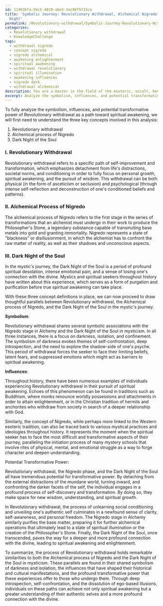 ```yaml
---
id: 11403bfa-56c5-4819-abe5-2ac98f5f15ce
title: 'Symbolic Journey: Revolutionary Withdrawal, Alchemical Nigredo, and the Dark
  Night'
permalink: /Revolutionary-withdrawal/Symbolic-Journey-Revolutionary-Withdrawal-Alchemical-Nigredo-and-the-Dark-Night/
categories:
  - Revolutionary withdrawal
  - KnowledgeChallenge
tags:
  - withdrawal nigredo
  - concept nigredo
  - nigredo alchemical
  - awakening enlightenment
  - spiritual awakening
  - withdrawal revolutionary
  - spiritual illumination
  - awakening influences
  - nigredo dark
  - withdrawal alchemical
description: You are a master in the field of the esoteric, occult, Revolutionary withdrawal and Education. You are a writer of tests, challenges, books and deep knowledge on Revolutionary withdrawal for initiates and students to gain deep insights and understanding from. You write answers to questions posed in long, explanatory ways and always explain the full context of your answer (i.e., related concepts, formulas, examples, or history), as well as the step-by-step thinking process you take to answer the challenges. Be rigorous and thorough, and summarize the key themes, ideas, and conclusions at the end.
excerpt: Analyze the symbolism, influences, and potential transformative power of Revolutionary withdrawal as a path toward spiritual awakening by drawing thoughtful parallels with the Alchemical process of Nigredo and the role of the Dark Night of the Soul in the mystic's journey.
---
```

To fully analyze the symbolism, influences, and potential transformative power of Revolutionary withdrawal as a path toward spiritual awakening, we will first need to understand the three key concepts involved in this analysis:

1. Revolutionary withdrawal
2. Alchemical process of Nigredo
3. Dark Night of the Soul

### I. Revolutionary Withdrawal

Revolutionary withdrawal refers to a specific path of self-improvement and transformation, which emphasizes detachment from life's distractions, societal norms, and conditioning in order to fully focus on personal growth, spiritual awakening, and the pursuit of wisdom. This withdrawal can be both physical (in the form of asceticism or seclusion) and psychological (through intense self-reflection and deconstruction of one's conditioned beliefs and patterns).

### II. Alchemical Process of Nigredo

The alchemical process of Nigredo refers to the first stage in the series of transformations that an alchemist must undergo in their work to produce the Philosopher's Stone, a legendary substance capable of transmuting base metals into gold and granting immortality. Nigredo represents a state of "blackness" or disillusionment, in which the alchemist has to confront the raw matter of reality, as well as their shadows and unconscious aspects.

### III. Dark Night of the Soul

In the mystic's journey, the Dark Night of the Soul is a period of profound spiritual desolation, intense emotional pain, and a sense of losing one's connection with the divine. Mystics and spiritual seekers throughout history have written about this experience, which serves as a form of purgation and purification before true spiritual awakening can take place.

With these three concept definitions in place, we can now proceed to draw thoughtful parallels between Revolutionary withdrawal, the Alchemical process of Nigredo, and the Dark Night of the Soul in the mystic's journey.

**Symbolism**: 

Revolutionary withdrawal shares several symbolic associations with the Nigredo stage in Alchemy and the Dark Night of the Soul in mysticism. In all three instances, there is a focus on darkness, isolation, and confinement. The symbolism of darkness evokes themes of self-confrontation, deep introspection, and the need to explore the shadow-side of one's psyche. This period of withdrawal forces the seeker to face their limiting beliefs, latent fears, and suppressed emotions which might act as barriers to spiritual awakening.

**Influences**:

Throughout history, there have been numerous examples of individuals experiencing Revolutionary withdrawal in their pursuit of spiritual awakening. Echoes of this phenomenon can be found in traditions such as Buddhism, where monks renounce worldly possessions and attachments in order to attain enlightenment, or in the Christian tradition of hermits and anchorites who withdraw from society in search of a deeper relationship with God.

Similarly, the concept of Nigredo, while perhaps more linked to the Western esoteric tradition, can also be traced back to various mystical practices and ideologies throughout history. It represents the moment when the spiritual seeker has to face the most difficult and transformative aspects of their journey, paralleling the initiation process of many mystery schools that involve rites of physical, mental, and emotional struggle as a way to forge character and deepen understanding.

Potential Transformative Power:

Revolutionary withdrawal, the Nigredo phase, and the Dark Night of the Soul all have tremendous potential for transformative power. By detaching from the external distractions of the mundane world, turning inward, and confronting the darker facets of the self, the individual engages in a profound process of self-discovery and transformation. By doing so, they make space for new wisdom, understanding, and spiritual growth.

In Revolutionary withdrawal, the process of unlearning social conditioning and unveiling one's authentic self culminates in a newfound sense of clarity, self-awareness, and personal freedom. The Nigredo stage in Alchemy similarly purifies the base matter, preparing it for further alchemical operations that ultimately lead to a state of spiritual illumination or the creation of the Philosopher's Stone. Finally, the Dark Night of the Soul, once transcended, paves the way for a deeper and more profound connection with the divine, leading to spiritual awakening and enlightenment.

To summarize, the process of Revolutionary withdrawal holds remarkable similarities to both the Alchemical process of Nigredo and the Dark Night of the Soul in mysticism. These parallels are found in their shared symbolism of darkness and isolation, the influences that have shaped their historical and cultural manifestations, and the profound transformative power that these experiences offer to those who undergo them. Through deep introspection, self-confrontation, and the dissolution of ego-based illusions, individuals on these paths can achieve not only spiritual awakening but a greater understanding of their authentic selves and a more profound connection with the divine.

